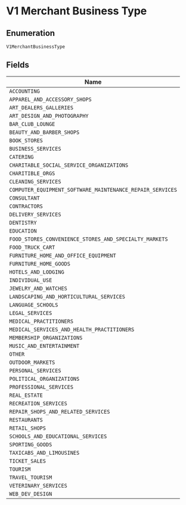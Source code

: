 
# V1 Merchant Business Type

## Enumeration

`V1MerchantBusinessType`

## Fields

| Name |
|  --- |
| `ACCOUNTING` |
| `APPAREL_AND_ACCESSORY_SHOPS` |
| `ART_DEALERS_GALLERIES` |
| `ART_DESIGN_AND_PHOTOGRAPHY` |
| `BAR_CLUB_LOUNGE` |
| `BEAUTY_AND_BARBER_SHOPS` |
| `BOOK_STORES` |
| `BUSINESS_SERVICES` |
| `CATERING` |
| `CHARITABLE_SOCIAL_SERVICE_ORGANIZATIONS` |
| `CHARITIBLE_ORGS` |
| `CLEANING_SERVICES` |
| `COMPUTER_EQUIPMENT_SOFTWARE_MAINTENANCE_REPAIR_SERVICES` |
| `CONSULTANT` |
| `CONTRACTORS` |
| `DELIVERY_SERVICES` |
| `DENTISTRY` |
| `EDUCATION` |
| `FOOD_STORES_CONVENIENCE_STORES_AND_SPECIALTY_MARKETS` |
| `FOOD_TRUCK_CART` |
| `FURNITURE_HOME_AND_OFFICE_EQUIPMENT` |
| `FURNITURE_HOME_GOODS` |
| `HOTELS_AND_LODGING` |
| `INDIVIDUAL_USE` |
| `JEWELRY_AND_WATCHES` |
| `LANDSCAPING_AND_HORTICULTURAL_SERVICES` |
| `LANGUAGE_SCHOOLS` |
| `LEGAL_SERVICES` |
| `MEDICAL_PRACTITIONERS` |
| `MEDICAL_SERVICES_AND_HEALTH_PRACTITIONERS` |
| `MEMBERSHIP_ORGANIZATIONS` |
| `MUSIC_AND_ENTERTAINMENT` |
| `OTHER` |
| `OUTDOOR_MARKETS` |
| `PERSONAL_SERVICES` |
| `POLITICAL_ORGANIZATIONS` |
| `PROFESSIONAL_SERVICES` |
| `REAL_ESTATE` |
| `RECREATION_SERVICES` |
| `REPAIR_SHOPS_AND_RELATED_SERVICES` |
| `RESTAURANTS` |
| `RETAIL_SHOPS` |
| `SCHOOLS_AND_EDUCATIONAL_SERVICES` |
| `SPORTING_GOODS` |
| `TAXICABS_AND_LIMOUSINES` |
| `TICKET_SALES` |
| `TOURISM` |
| `TRAVEL_TOURISM` |
| `VETERINARY_SERVICES` |
| `WEB_DEV_DESIGN` |

